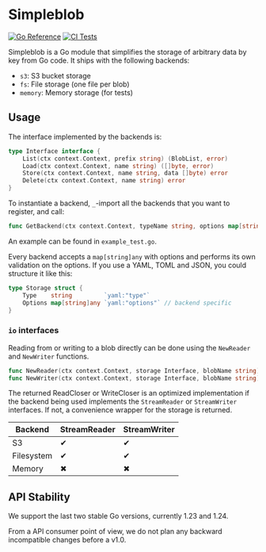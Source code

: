 # Simpleblob

[![Go Reference](https://pkg.go.dev/badge/github.com/PowerDNS/simpleblob.svg)](https://pkg.go.dev/github.com/PowerDNS/simpleblob)
[![CI Tests](https://github.com/PowerDNS/simpleblob/actions/workflows/go.yml/badge.svg)](https://github.com/PowerDNS/simpleblob/actions/workflows/go.yml)

Simpleblob is a Go module that simplifies the storage of arbitrary data by key from Go code. It ships with the following backends:

- `s3`: S3 bucket storage
- `fs`: File storage (one file per blob)
- `memory`: Memory storage (for tests)


## Usage

The interface implemented by the backends is:

```go
type Interface interface {
	List(ctx context.Context, prefix string) (BlobList, error)
	Load(ctx context.Context, name string) ([]byte, error)
	Store(ctx context.Context, name string, data []byte) error
	Delete(ctx context.Context, name string) error
}
```

To instantiate a backend, `_`-import all the backends that you want to register, and call:

```go
func GetBackend(ctx context.Context, typeName string, options map[string]any, params ...Param) (Interface, error)
```

An example can be found in `example_test.go`.

Every backend accepts a `map[string]any` with options and performs its own validation on the options. If you use a YAML, TOML and JSON, you could structure it like this:

```go
type Storage struct {
	Type    string         `yaml:"type"`
	Options map[string]any `yaml:"options"` // backend specific
}
```


### `io` interfaces

Reading from or writing to a blob directly can be done using the `NewReader` and `NewWriter` functions.

```go
func NewReader(ctx context.Context, storage Interface, blobName string) (io.ReadCloser, error)
func NewWriter(ctx context.Context, storage Interface, blobName string) (io.WriteCloser, error)
```

The returned ReadCloser or WriteCloser is an optimized implementation if the backend being used implements the `StreamReader` or `StreamWriter` interfaces.
If not, a convenience wrapper for the storage is returned.

| Backend | StreamReader | StreamWriter |
| --- | --- | --- |
| S3 | ✔ | ✔ |
| Filesystem | ✔ | ✔ |
| Memory | ✖ | ✖ |


## API Stability

We support the last two stable Go versions, currently 1.23 and 1.24.

From a API consumer point of view, we do not plan any backward incompatible changes before a v1.0.
